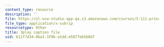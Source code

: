 ```yaml
---
content_type: resource
description: ''
file: https://ol-ocw-studio-app-qa.s3.amazonaws.com/courses/5-111-principles-of-chemical-science-fall-2008/b11f7d340ba13f9ba1dde5877eb5b8d7_pZEjVRqe-N4.srt
file_type: application/x-subrip
resourcetype: Other
title: 3play caption file
uid: b11f7d34-0ba1-3f9b-a1dd-e5877eb5b8d7
---
```

